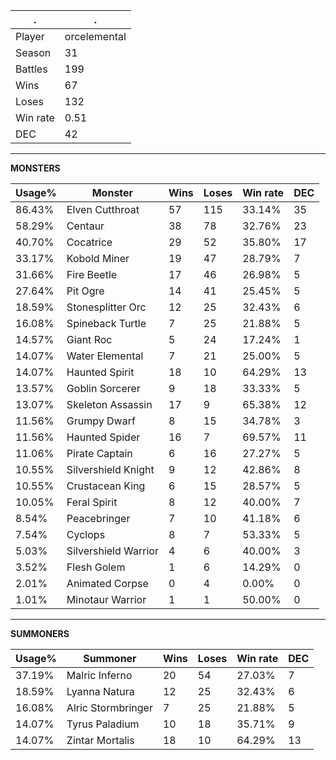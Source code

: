 .|.
|-|-
Player|orcelemental
Season|31
Battles|199
Wins|67
Loses|132
Win rate|0.51
DEC|42

---
**MONSTERS**

Usage%|Monster|Wins|Loses|Win rate|DEC|
-|-|-|-|-|-|
86.43%|Elven Cutthroat|57|115|33.14%|35|
58.29%|Centaur|38|78|32.76%|23|
40.70%|Cocatrice|29|52|35.80%|17|
33.17%|Kobold Miner|19|47|28.79%|7|
31.66%|Fire Beetle|17|46|26.98%|5|
27.64%|Pit Ogre|14|41|25.45%|5|
18.59%|Stonesplitter Orc|12|25|32.43%|6|
16.08%|Spineback Turtle|7|25|21.88%|5|
14.57%|Giant Roc|5|24|17.24%|1|
14.07%|Water Elemental|7|21|25.00%|5|
14.07%|Haunted Spirit|18|10|64.29%|13|
13.57%|Goblin Sorcerer|9|18|33.33%|5|
13.07%|Skeleton Assassin|17|9|65.38%|12|
11.56%|Grumpy Dwarf|8|15|34.78%|3|
11.56%|Haunted Spider|16|7|69.57%|11|
11.06%|Pirate Captain|6|16|27.27%|5|
10.55%|Silvershield Knight|9|12|42.86%|8|
10.55%|Crustacean King|6|15|28.57%|5|
10.05%|Feral Spirit|8|12|40.00%|7|
8.54%|Peacebringer|7|10|41.18%|6|
7.54%|Cyclops|8|7|53.33%|5|
5.03%|Silvershield Warrior|4|6|40.00%|3|
3.52%|Flesh Golem|1|6|14.29%|0|
2.01%|Animated Corpse|0|4|0.00%|0|
1.01%|Minotaur Warrior|1|1|50.00%|0|

---
**SUMMONERS**

Usage%|Summoner|Wins|Loses|Win rate|DEC|
-|-|-|-|-|-|
37.19%|Malric Inferno|20|54|27.03%|7|
18.59%|Lyanna Natura|12|25|32.43%|6|
16.08%|Alric Stormbringer|7|25|21.88%|5|
14.07%|Tyrus Paladium|10|18|35.71%|9|
14.07%|Zintar Mortalis|18|10|64.29%|13|

